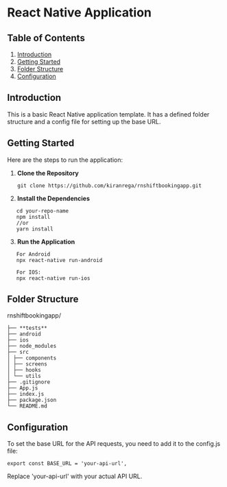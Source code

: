 # React Native Application

## Table of Contents

1. [Introduction](#introduction)
2. [Getting Started](#getting-started)
3. [Folder Structure](#folder-structure)
4. [Configuration](#configuration)

## Introduction

This is a basic React Native application template. It has a defined folder structure and a config file for setting up the base URL.

## Getting Started

Here are the steps to run the application:

1. **Clone the Repository**
   ```
   git clone https://github.com/kiranrega/rnshiftbookingapp.git
   ```
2. **Install the Dependencies**

```
   cd your-repo-name
   npm install
   //or
   yarn install
```

3. **Run the Application**

```
   For Android
   npx react-native run-android

   For IOS:
   npx react-native run-ios
```

## Folder Structure

rnshiftbookingapp/

```
├── **tests**
├── android
├── ios
├── node_modules
├── src
│ ├── components
│ ├── screens
│ ├── hooks
│ └── utils
├── .gitignore
├── App.js
├── index.js
├── package.json
└── README.md
```

## Configuration

To set the base URL for the API requests, you need to add it to the config.js file:

```
export const BASE_URL = 'your-api-url',
```

Replace 'your-api-url' with your actual API URL.
